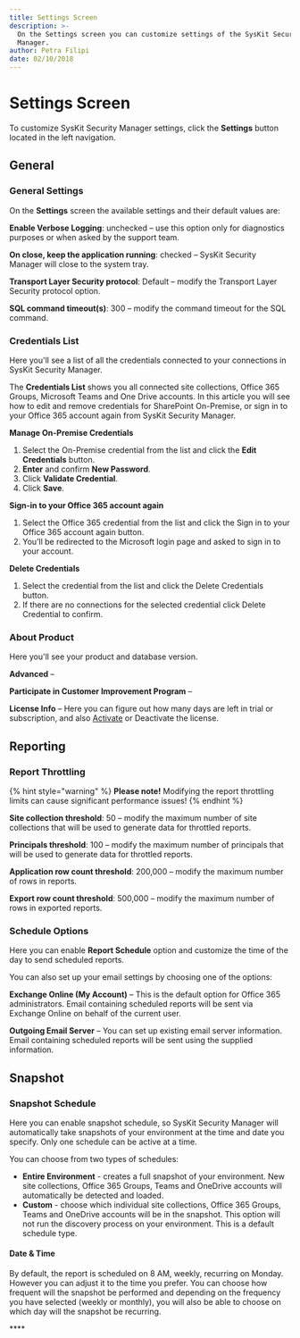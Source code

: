 ```yaml
---
title: Settings Screen
description: >-
  On the Settings screen you can customize settings of the SysKit Security
  Manager.
author: Petra Filipi
date: 02/10/2018
---
```


# Settings Screen

 To customize SysKit Security Manager settings, click the **Settings** button located in the left navigation. 

## General

### General Settings

On the **Settings** screen the available settings and their default values are: 

**Enable Verbose Logging**: unchecked – use this option only for diagnostics purposes or when asked by the support team. 

**On close, keep the application running**: checked – SysKit Security Manager will close to the system tray. 

**Transport Layer Security protocol**: Default – modify the Transport Layer Security protocol option. 

**SQL command timeout\(s\)**: 300 – modify the command timeout for the SQL command.

### Credentials List

Here you'll see a list of all the credentials connected to your connections in SysKit Security Manager. 

The **Credentials List** shows you all connected site collections, Office 365 Groups, Microsoft Teams and One Drive accounts. In this article you will see how to edit and remove credentials for SharePoint On-Premise, or sign in to your Office 365 account again from SysKit Security Manager. 

**Manage On-Premise Credentials**

1. Select the On-Premise credential from the list and click the **Edit Credentials** button. 
2. **Enter** and confirm **New Password**. 
3. Click **Validate Credential**. 
4. Click **Save**. 

 **Sign-in to your Office 365 account again**

1. Select the Office 365 credential from the list and click the Sign in to your Office 365 account again button. 
2. You’ll be redirected to the Microsoft login page and asked to sign in to your account. 

**Delete Credentials**

1. Select the credential from the list and click the Delete Credentials button. 
2. If there are no connections for the selected credential click Delete Credential to confirm. 

### **About Product**

 Here you'll see your product and database version.

**Advanced**  –  

**Participate in Customer Improvement Program**  –  

**License Info**  – Here you can figure out how many days are left in trial or subscription, and also [Activate](../activation/) or Deactivate the license. 

## **Reporting**

### **Report Throttling**

{% hint style="warning" %}
**Please note!**  Modifying the report throttling limits can cause significant performance issues! 
{% endhint %}

**Site collection threshold**: 50 – modify the maximum number of site collections that will be used to generate data for throttled reports. 

**Principals threshold**: 100 – modify the maximum number of principals that will be used to generate data for throttled reports. 

**Application row count threshold**: 200,000 – modify the maximum number of rows in reports. 

**Export row count threshold**: 500,000 – modify the maximum number of rows in exported reports. 

### **Schedule Options**

Here you can enable **Report Schedule** option and customize the time of the day to send scheduled reports. 

You can also set up your email settings by choosing one of the options: 

**Exchange Online \(My Account\)** – This is the default option for Office 365 administrators. Email containing scheduled reports will be sent via Exchange Online on behalf of the current user. 

**Outgoing Email Server** – You can set up existing email server information. Email containing scheduled reports will be sent using the supplied information. 

## **Snapshot**

### **Snapshot Schedule**

Here you can enable snapshot schedule, so SysKit Security Manager will automatically take snapshots of your environment at the time and date you specify. Only one schedule can be active at a time.

You can choose from two types of schedules:
* **Entire Environment** - creates a full snapshot of your environment. New site collections, Office 365 Groups, Teams and OneDrive accounts will automatically be detected and loaded.
* **Custom** - choose which individual site collections, Office 365 Groups, Teams and OneDrive accounts will be in the snapshot. This option will not run the discovery process on your environment. This is a default schedule type.

#### **Date & Time** 

By default, the report is scheduled on 8 AM, weekly, recurring on Monday. However you can adjust it to the time you prefer. You can choose how frequent will the snapshot be performed and depending on the frequency you have selected (weekly or monthly), you will also be able to choose on which day will the snapshot be recurring.


\*\*\*\*



